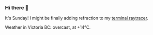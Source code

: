 ### Hi there :wave:

It's Sunday! I might be finally adding refraction to my [terminal raytracer](https://github.com/bewuethr/bash-raytracer).

Weather in Victoria BC: overcast, at +14°C.
